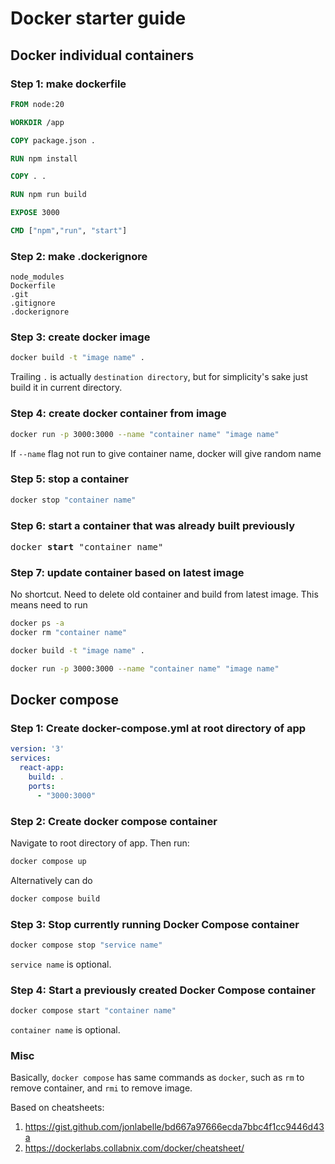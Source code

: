 # Docker starter guide

## Docker individual containers

### Step 1: make dockerfile

```dockerfile
FROM node:20

WORKDIR /app

COPY package.json .

RUN npm install

COPY . .

RUN npm run build

EXPOSE 3000

CMD ["npm","run", "start"]
```

### Step 2: make .dockerignore

```
node_modules
Dockerfile
.git
.gitignore
.dockerignore
```

### Step 3: create docker image

```bash
docker build -t "image name" .
```

Trailing ```.``` is actually ```destination directory```, but for simplicity's sake just build it in current directory.

### Step 4: create docker container from image

```bash
docker run -p 3000:3000 --name "container name" "image name"
```

If ```--name``` flag not run to give container name, docker will give random name

### Step 5: stop a container

```bash
docker stop "container name"
```

### Step 6: start a container that was already built previously

<pre>docker <b>start</b> "container name"</pre>

### Step 7: update container based on latest image

No shortcut. Need to delete old container and build from latest image. This means need to run

```bash
docker ps -a
docker rm "container name"
```

```bash
docker build -t "image name" .
```

```bash
docker run -p 3000:3000 --name "container name" "image name"
```

## Docker compose

### Step 1: Create docker-compose.yml at root directory of app

```yaml
version: '3'
services:
  react-app:
    build: .
    ports:
      - "3000:3000"
```

### Step 2: Create docker compose container

Navigate to root directory of app. Then run:

```bash
docker compose up
```

Alternatively can do

```bash
docker compose build
```

### Step 3: Stop currently running Docker Compose container

```bash
docker compose stop "service name"
```

```service name``` is optional.

### Step 4: Start a previously created Docker Compose container

```bash
docker compose start "container name"
```

```container name``` is optional.

### Misc

Basically, ```docker compose``` has same commands as ```docker```, such as ```rm``` to remove container, and ```rmi``` to remove image.

Based on cheatsheets:

1. <https://gist.github.com/jonlabelle/bd667a97666ecda7bbc4f1cc9446d43a>
2. <https://dockerlabs.collabnix.com/docker/cheatsheet/>
